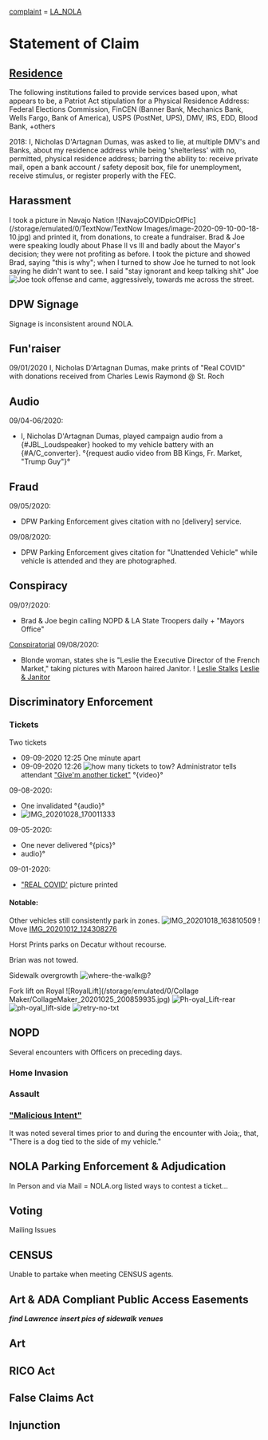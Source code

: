 [complaint](complaint_NOLA.md) = [LA_NOLA](LA_NOLA.md)

# Statement of Claim
## [Residence](./actions/pages/theSuits/Residence/resSoC.md)
The following institutions failed to provide services based upon, what appears to be, a Patriot Act stipulation for a Physical Residence Address:
Federal Elections Commission, FinCEN (Banner Bank, Mechanics Bank, Wells Fargo, Bank of America), USPS (PostNet, UPS), DMV, IRS, EDD, Blood Bank, +others

2018: I, Nicholas D'Artagnan Dumas, was asked to lie, at multiple DMV's and Banks, about my residence address while being 'shelterless' with no, permitted, physical residence address; barring the ability to: receive private mail, open a bank account / safety deposit box, file for unemployment, receive stimulus, or register properly with the FEC.

## Harassment
I took a picture in Navajo Nation ![NavajoCOVIDpicOfPic](/storage/emulated/0/TextNow/TextNow Images/image-2020-09-10-00-18-10.jpg) and printed it, from donations, to create a fundraiser.
Brad & Joe were speaking loudly about Phase ll vs lll and badly about the Mayor's decision; they were not profiting as before.
I took the picture and showed Brad, saying "this is why"; when I turned to show Joe he turned to not look saying he didn't want to see. I said "stay ignorant and keep talking shit" Joe
 ![Joe](/storage/emulated/0/DCIM/Camera/VID_20200911_125304393_exported_7881_1603575713333~2.jpg) took offense and came, aggressively, towards me across the street.


## DPW Signage
Signage is inconsistent around NOLA.


## Fun'raiser
09/01/2020 I, Nicholas D'Artagnan Dumas, make prints of "Real COVID" with donations received from Charles Lewis Raymond @ St. Roch

## Audio
09/04-06/2020:
- I, Nicholas D'Artagnan Dumas, played campaign audio from a {#JBL_Loudspeaker} hooked to my vehicle battery with an {#A/C_converter}. °{request audio video from BB Kings, Fr. Market, "Trump Guy"}°

## Fraud
09/05/2020:
- DPW Parking Enforcement gives citation with no [delivery] service.

09/08/2020:
- DPW Parking Enforcement gives citation for "Unattended Vehicle" while vehicle is attended and they are photographed.

## Conspiracy
09/0?/2020:
- Brad & Joe begin calling NOPD & LA State Troopers daily + "Mayors Office"

[Conspiratorial](NOLA_PC_SoC_FrMrk-JB.md)
09/08/2020:
- Blonde woman, states she is "Leslie the Executive Director of the French Market," taking pictures with Maroon haired Janitor.
! [Leslie Stalks](/storage/emulated/0/DCIM/Camera/IMG_20200908_115243991~2.jpg)
[Leslie & Janitor](resources/leslie.md)

## Discriminatory Enforcement
### Tickets
Two tickets
- 09-09-2020 12:25
One minute apart
- 09-09-2020 12:26
![how many tickets to tow?](/storage/emulated/0/bluetooth/CollageMaker_20201012_081409944.jpg)
Administrator tells attendant
["Give'm another ticket"]() °{video}°

09-08-2020:
- One invalidated
[]()°{audio}°
- ![IMG_20201028_170011333](../../../../../../IMG_20201028_170011333.jpg)

09-05-2020:
- One never delivered
![]()°{pics}°
- audio}°

09-01-2020:
- ["REAL COVID']() picture printed

#### Notable:
Other vehicles still consistently park in zones.
![IMG_20201018_163810509](IMG_20201018_163810509.jpg)
! Move [IMG_20201012_124308276](IMG_20201012_124308276.jpg)


Horst Prints parks on Decatur without recourse.

Brian was not towed.

Sidewalk overgrowth
![where-the-walk@?](/storage/emulated/0/DCIM/Camera/IMG_20201024_204340294.jpg)

Fork lift on Royal
![RoyalLift](/storage/emulated/0/Collage Maker/CollageMaker_20201025_200859935.jpg)
![Ph-oyal_Lift-rear](/storage/emulated/0/DCIM/Camera/IMG_20201025_200955794.jpg)
![ph-oyal_lift-side](/storage/emulated/0/DCIM/Camera/IMG_20201025_200558165~2.jpg)
![retry-no-txt](/storage/emulated/0/DCIM/Camera/IMG_20201025_200731229.jpg)

## NOPD
Several encounters with Officers on preceding days.
### Home Invasion


### Assault


### ["Malicious Intent"](#mal-int)
It was noted several times prior to and during the encounter with Joia;, that, "There is a dog tied to the side of my vehicle." 

## NOLA Parking Enforcement & Adjudication
In Person and via Mail = NOLA.org listed ways to contest a ticket...

## Voting
Mailing Issues

## CENSUS
Unable to partake when meeting CENSUS agents.

## Art & ADA Compliant Public Access Easements
**_find Lawrence_**
**_insert pics of sidewalk venues_**

## Art
## RICO Act
 
## False Claims Act
 
## Injunction



